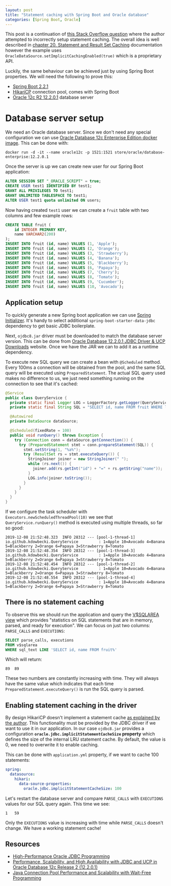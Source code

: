 ```yaml
---
layout: post
title: "Statement caching with Spring Boot and Oracle database"
categories: [Spring Boot, Oracle]
---
```


This post is a continuation of [this Stack Overflow question](https://stackoverflow.com/questions/58855423/oracle-jdbc-optimization-enable-preparedstatement-caching-in-a-spring-boot-res/58994467#58994467)
where the author attempted to incorrectly setup statement caching. The overall idea is well described in 
[chapter 20. Statement and Result Set Caching](https://docs.oracle.com/en/database/oracle/oracle-database/12.2/jjdbc/statement-and-resultset-caching.html#GUID-F3F4BB63-356A-4F65-81B1-5C84FC35A16D) 
documentation however the example uses  `OracleDataSource.setImplicitCachingEnabled(true)` which is a proprietary API. 

Luckily, the same behaviour can be achieved just by using Spring Boot properties. We will need the following to prove this:
- [Spring Boot 2.2.1](https://spring.io/blog/2019/11/07/spring-boot-2-2-1-available-now)
- [HikariCP](https://github.com/brettwooldridge/HikariCP) connection pool, comes with Spring Boot
- [Oracle 12c R2 12.2.0.1](https://www.oracle.com/database/12c-database/) database server 


# Database server setup

We need an Oracle database server. Since we don't need any special configuration we can use [Oracle Database 12c Enterprise Edition docker image](https://hub.docker.com/_/oracle-database-enterprise-edition).
This can be done with:

```text
docker run -d -it --name oracle12c -p 1521:1521 store/oracle/database-enterprise:12.2.0.1
```

Once the server is up we can create new user for our Spring Boot application:
```sql
ALTER SESSION SET "_ORACLE_SCRIPT" = true;
CREATE USER test1 IDENTIFIED BY test1;
GRANT ALL PRIVILEGES TO test1;
GRANT UNLIMITED TABLESPACE TO test1;
ALTER USER test1 quota unlimited ON users;
```

Now having created `test1` user we can create a `fruit` table with two columns and few example rows:
```sql
CREATE TABLE fruit (
	id INTEGER PRIMARY KEY,
	name VARCHAR2(200)
);
INSERT INTO fruit (id, name) VALUES (1, 'Apple');
INSERT INTO fruit (id, name) VALUES (2, 'Orange');
INSERT INTO fruit (id, name) VALUES (3, 'Strawberry');
INSERT INTO fruit (id, name) VALUES (4, 'Banana');
INSERT INTO fruit (id, name) VALUES (5, 'Blackberry');
INSERT INTO fruit (id, name) VALUES (6, 'Papaya');
INSERT INTO fruit (id, name) VALUES (7, 'Cherry');
INSERT INTO fruit (id, name) VALUES (8, 'Tomato');
INSERT INTO fruit (id, name) VALUES (9, 'Cucumber');
INSERT INTO fruit (id, name) VALUES (10, 'Avocado');
```


## Application setup

To quickly generate a new Spring boot application we can use [Spring Initializer](https://start.spring.io/). 
It's handy to select additional `spring-boot-starter-data-jdbc` dependency to get basic JDBC boilerplate.

Next, `ojdbc8.jar` driver must be downloaded to match the database server version. This can be done from 
[Oracle Database 12.2.0.1 JDBC Driver & UCP Downloads](https://www.oracle.com/database/technologies/jdbc-ucp-122-downloads.html)
website. Once we have the JAR we can to add it as a runtime dependency.

To execute new SQL query we can create a bean with `@Scheduled` method. Every 100ms a connection will be 
obtained from the pool, and the same SQL query will be executed using `PreparedStatement`. The actual SQL query used
makes no difference to us, we just need something running on the connection to see that it's cached:

```java
@Service
public class QueryService {
  private static final Logger LOG = LoggerFactory.getLogger(QueryService.class);
  private static final String SQL = "SELECT id, name FROM fruit WHERE lower(name) LIKE ? ORDER BY name";

  @Autowired
  private DataSource dataSource;

  @Scheduled(fixedRate = 100)
  public void runQuery() throws Exception {
    try (Connection conn = dataSource.getConnection()) {
      try (PreparedStatement stmt = conn.prepareStatement(SQL)) {
        stmt.setString(1, "%a%");
        try (ResultSet rs = stmt.executeQuery()) {
          StringJoiner joiner = new StringJoiner(" ");
          while (rs.next()) {
            joiner.add(rs.getInt("id") + "=" + rs.getString("name"));
          }
          LOG.info(joiner.toString());
        }
      }
    }
  }
}
```

If we configure the task scheduler with `Executors.newScheduledThreadPool(10)` we see that `QueryService.runQuery()` 
method is executed using multiple threads, so far so good:

```text
2019-12-08 21:52:48.323  INFO 28312 --- [pool-1-thread-1] io.github.kdowbecki.QueryService         : 1=Apple 10=Avocado 4=Banana 5=Blackberry 2=Orange 6=Papaya 3=Strawberry 8=Tomato
2019-12-08 21:52:48.354  INFO 28312 --- [pool-1-thread-3] io.github.kdowbecki.QueryService         : 1=Apple 10=Avocado 4=Banana 5=Blackberry 2=Orange 6=Papaya 3=Strawberry 8=Tomato
2019-12-08 21:52:48.454  INFO 28312 --- [pool-1-thread-2] io.github.kdowbecki.QueryService         : 1=Apple 10=Avocado 4=Banana 5=Blackberry 2=Orange 6=Papaya 3=Strawberry 8=Tomato
2019-12-08 21:52:48.554  INFO 28312 --- [pool-1-thread-4] io.github.kdowbecki.QueryService         : 1=Apple 10=Avocado 4=Banana 5=Blackberry 2=Orange 6=Papaya 3=Strawberry 8=Tomato
```


## There is no statement caching

To observe this we should run the application and query the [V$SQLAREA view](https://docs.oracle.com/en/database/oracle/oracle-database/12.2/refrn/V-SQLAREA.html#GUID-09D5169F-EE9E-4297-8E01-8D191D87BDF7) 
which provides "statistics on SQL statements that are in memory, parsed, and ready for execution". We can focus on just
two columns: `PARSE_CALLS` and `EXECUTIONS`:

```sql
SELECT parse_calls, executions
FROM v$sqlarea 
WHERE sql_text LIKE 'SELECT id, name FROM fruit%'
```

Which will return:

```text
89	89
```

These two numbers are constantly increasing with time. They will always have the same value which indicates that each time 
`PreparedStatement.executeQuery()` is run the SQL query is parsed.


## Enabling statement caching in the driver

By design HikariCP doesn't implement a statement cache [as explained by the author](https://github.com/brettwooldridge/HikariCP/issues/488#issuecomment-154285114). 
This functionality must be provided by the JDBC driver if we want to use it in our application. In our case `ojdbc8.jar` provides a configuration 
**`oracle.jdbc.implicitStatementCacheSize` property** which defines the size of the internal LRU statement cache. By 
default, the value is 0, we need to overwrite it to enable caching.

This can be done with `application.yml` property, if we want to cache 100 statements:

```yaml
spring:
  datasource:
    hikari:
      data-source-properties:
        oracle.jdbc.implicitStatementCacheSize: 100
```

Let's restart the database server and compare `PARSE_CALLS` with `EXECUTIONS` values for our SQL query again. 
This time we see: 

```text
1	59
```

Only the `EXECUTIONS` value is increasing with time while `PARSE_CALLS` doesn't change. We have a working statement 
cache!


## Resources

- <a href="https://www.oracle.com/technical-resources/articles/vasiliev-oracle-jdbc.html">High-Performance Oracle JDBC Programming</a>
- <a href="https://manualzz.com/doc/46481860/performance--scalability--and-high-availability-with-jdbc">Performance, Scalability, and High Availability with JDBC and UCP in Oracle Database 12c Release 2 (12.2.0.1)</a>
- <a href="http://www.oracle.com/technetwork/database/application-development/con2158-javaoneucpsession-2769404.pdf">Java Connection Pool Performance and Scalability with Wait-Free Programming</a>
